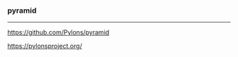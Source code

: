 ### pyramid
---
https://github.com/Pylons/pyramid

https://pylonsproject.org/

```
```

```
```

```
```


